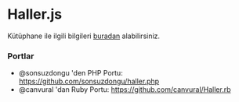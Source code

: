 Haller.js
=========

Kütüphane ile ilgili bilgileri <a href="http://sercaneraslan.github.io/Haller.js/">buradan</a> alabilirsiniz.

### Portlar

* @sonsuzdongu 'den PHP Portu: https://github.com/sonsuzdongu/haller.php
* @canvural 'dan Ruby Portu: https://github.com/canvural/Haller.rb

